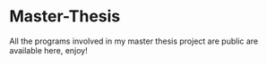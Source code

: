 # Master-Thesis
All the programs involved in my master thesis project are public are available here, enjoy!
